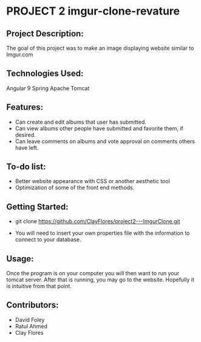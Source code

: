 # PROJECT 2 imgur-clone-revature

## Project Description:

The goal of this project was to make an image displaying website similar to Imgur.com

## Technologies Used:

Angular 9 Spring Apache Tomcat

## Features:

- Can create and edit albums that user has submitted. 
- Can view albums other people have submitted and favorite them, if desired. 
- Can leave comments on albums and vote approval on comments others have left.

## To-do list:

- Better website appearance with CSS or another aesthetic tool 
- Optimization of some of the front end methods.

## Getting Started:

- git clone https://github.com/ClayFlores/project2---ImgurClone.git

- You will need to insert your own properties file with the information to connect to your database.

## Usage:

Once the program is on your computer you will then want to run your tomcat server. After that is running, you may go to the website. Hopefully it is intuitive from that point.

## Contributors:
- David Foley
- Ratul Ahmed
- Clay Flores
